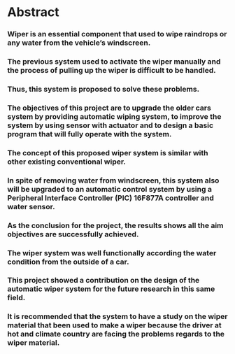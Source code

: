 # Abstract
### Wiper is an essential component that used to wipe raindrops or any water from the vehicle’s windscreen. 
### The previous system used to activate the wiper manually and the process of pulling up the wiper is difficult to be handled.
### Thus, this system is proposed to solve these problems.
### The objectives of this project are to upgrade the older cars system by providing automatic wiping system, to improve the system by using sensor with actuator and to design a basic program that will fully operate with the system. 
### The concept of this proposed wiper system is similar with other existing conventional wiper. 
### In spite of removing water from windscreen, this system also will be upgraded to an automatic control system by using a Peripheral Interface Controller (PIC) 16F877A controller and water sensor.
### As the conclusion for the project, the results shows all the aim objectives are successfully achieved.
### The wiper system was well functionally according the water condition from the outside of a car. 
### This project showed a contribution on the design of the automatic wiper system for the future research in this same field.
### It is recommended that the system to have a study on the wiper material that been used to make a wiper because the driver at hot and climate country are facing the problems regards to the wiper material.
